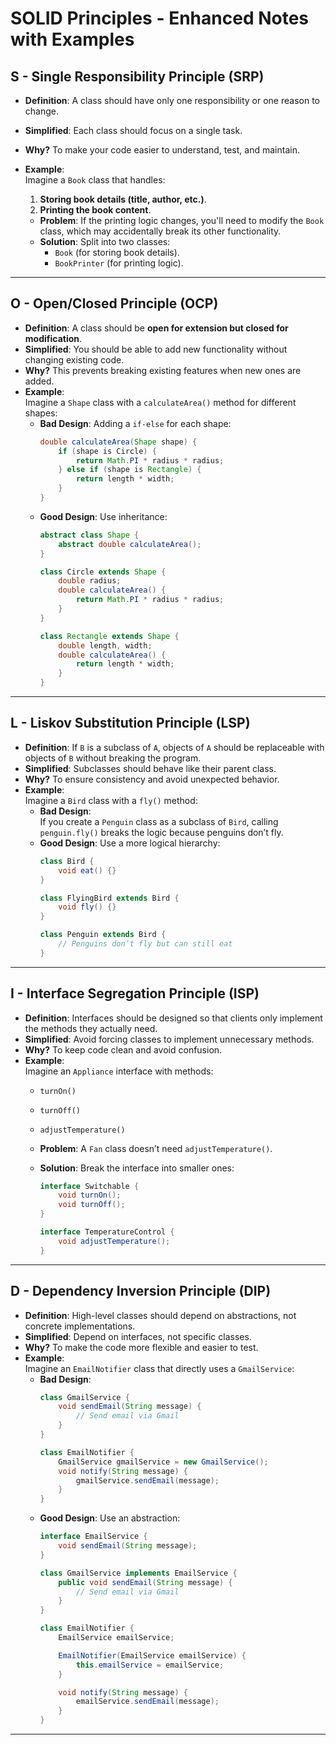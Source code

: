 # SOLID Principles - Enhanced Notes with Examples

## **S - Single Responsibility Principle (SRP)**
- **Definition**: A class should have only one responsibility or one reason to change.  
- **Simplified**: Each class should focus on a single task.  
- **Why?** To make your code easier to understand, test, and maintain.  
- **Example**:  
  Imagine a `Book` class that handles:
  1. **Storing book details (title, author, etc.)**.
  2. **Printing the book content**.

  - **Problem**: If the printing logic changes, you'll need to modify the `Book` class, which may accidentally break its other functionality.
  - **Solution**: Split into two classes:
    - `Book` (for storing book details).
    - `BookPrinter` (for printing logic).

---

## **O - Open/Closed Principle (OCP)**
- **Definition**: A class should be **open for extension but closed for modification**.  
- **Simplified**: You should be able to add new functionality without changing existing code.  
- **Why?** This prevents breaking existing features when new ones are added.  
- **Example**:  
  Imagine a `Shape` class with a `calculateArea()` method for different shapes:
  - **Bad Design**: Adding a `if-else` for each shape:
    ```java
    double calculateArea(Shape shape) {
        if (shape is Circle) {
            return Math.PI * radius * radius;
        } else if (shape is Rectangle) {
            return length * width;
        }
    }
    ```
  - **Good Design**: Use inheritance:
    ```java
    abstract class Shape {
        abstract double calculateArea();
    }

    class Circle extends Shape {
        double radius;
        double calculateArea() {
            return Math.PI * radius * radius;
        }
    }

    class Rectangle extends Shape {
        double length, width;
        double calculateArea() {
            return length * width;
        }
    }
    ```

---

## **L - Liskov Substitution Principle (LSP)**
- **Definition**: If `B` is a subclass of `A`, objects of `A` should be replaceable with objects of `B` without breaking the program.
- **Simplified**: Subclasses should behave like their parent class.  
- **Why?** To ensure consistency and avoid unexpected behavior.  
- **Example**:  
  Imagine a `Bird` class with a `fly()` method:
  - **Bad Design**:  
    If you create a `Penguin` class as a subclass of `Bird`, calling `penguin.fly()` breaks the logic because penguins don’t fly.
  - **Good Design**: Use a more logical hierarchy:
    ```java
    class Bird {
        void eat() {}
    }

    class FlyingBird extends Bird {
        void fly() {}
    }

    class Penguin extends Bird {
        // Penguins don’t fly but can still eat
    }
    ```

---

## **I - Interface Segregation Principle (ISP)**
- **Definition**: Interfaces should be designed so that clients only implement the methods they actually need.  
- **Simplified**: Avoid forcing classes to implement unnecessary methods.  
- **Why?** To keep code clean and avoid confusion.  
- **Example**:  
  Imagine an `Appliance` interface with methods:
  - `turnOn()`
  - `turnOff()`
  - `adjustTemperature()`

  - **Problem**: A `Fan` class doesn’t need `adjustTemperature()`.
  - **Solution**: Break the interface into smaller ones:
    ```java
    interface Switchable {
        void turnOn();
        void turnOff();
    }

    interface TemperatureControl {
        void adjustTemperature();
    }
    ```

---

## **D - Dependency Inversion Principle (DIP)**
- **Definition**: High-level classes should depend on abstractions, not concrete implementations.  
- **Simplified**: Depend on interfaces, not specific classes.  
- **Why?** To make the code more flexible and easier to test.  
- **Example**:  
  Imagine an `EmailNotifier` class that directly uses a `GmailService`:
  - **Bad Design**:  
    ```java
    class GmailService {
        void sendEmail(String message) {
            // Send email via Gmail
        }
    }

    class EmailNotifier {
        GmailService gmailService = new GmailService();
        void notify(String message) {
            gmailService.sendEmail(message);
        }
    }
    ```
  - **Good Design**: Use an abstraction:
    ```java
    interface EmailService {
        void sendEmail(String message);
    }

    class GmailService implements EmailService {
        public void sendEmail(String message) {
            // Send email via Gmail
        }
    }

    class EmailNotifier {
        EmailService emailService;

        EmailNotifier(EmailService emailService) {
            this.emailService = emailService;
        }

        void notify(String message) {
            emailService.sendEmail(message);
        }
    }
    ```

---

